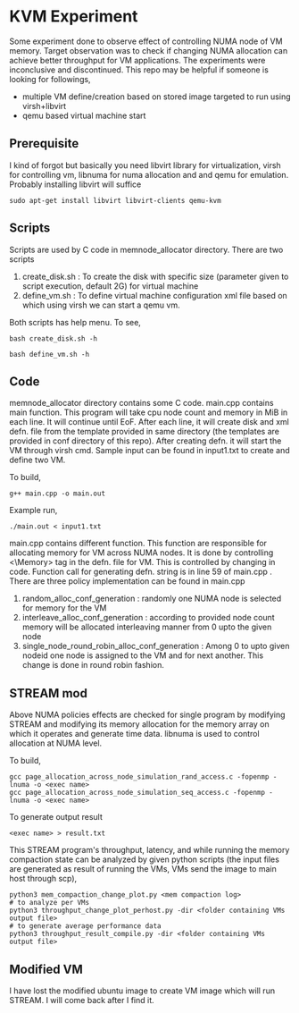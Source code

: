 # KVM Experiment

Some experiment done to observe effect of controlling NUMA node of VM memory. Target observation was to check if changing NUMA allocation can achieve better throughput for VM applications. The experiments were inconclusive and discontinued. This repo may be helpful if someone is looking for followings,
* multiple VM define/creation based on stored image targeted to run using virsh+libvirt
* qemu based virtual machine start

## Prerequisite
I kind of forgot but basically you need libvirt library for virtualization, virsh for controlling vm, libnuma for numa allocation and and qemu for emulation. Probably installing libvirt will suffice
```
sudo apt-get install libvirt libvirt-clients qemu-kvm
```

## Scripts
Scripts are used by C code in memnode_allocator directory. There are two scripts
 1. create_disk.sh : To create the disk with specific size (parameter given to script execution, default 2G) for virtual machine
 2. define_vm.sh : To define virtual machine configuration xml file based on which using virsh we can start a qemu vm.

Both scripts has help menu. To see,
```
bash create_disk.sh -h
```
```
bash define_vm.sh -h
```

## Code
memnode_allocator directory contains some C code. main.cpp contains main function. This program will take cpu node count and memory in MiB in each line. It will continue until EoF. After each line, it will create disk and xml defn. file from the template provided in same directory (the templates are provided in conf directory of this repo). After creating defn. it will start the VM through virsh cmd. Sample input can be found in input1.txt to create and define two VM.

To build,
```
g++ main.cpp -o main.out
```
Example run,
```
./main.out < input1.txt
```

main.cpp contains different function. This function are responsible for allocating memory for VM across NUMA nodes. It is done by controlling <Memory><\Memory> tag in the defn. file for VM. This is controlled by changing in code. Function call for generating defn. string is in line 59 of main.cpp . There are three policy implementation can be found in main.cpp
 1. random_alloc_conf_generation : randomly one NUMA node is selected for memory for the VM
 2. interleave_alloc_conf_generation : according to provided node count memory will be allocated interleaving manner from 0 upto the given node
 3. single_node_round_robin_alloc_conf_generation : Among 0 to upto given nodeid one node is assigned to the VM and for next another. This change is done in round robin fashion.

## STREAM mod
Above NUMA policies effects are checked for single program by modifying STREAM and modifying its memory allocation for the memory array on which it operates and generate time data. libnuma is used to control allocation at NUMA level.

To build,
```
gcc page_allocation_across_node_simulation_rand_access.c -fopenmp -lnuma -o <exec name>
gcc page_allocation_across_node_simulation_seq_access.c -fopenmp -lnuma -o <exec name>
```
To generate output result
```
<exec name> > result.txt
```
This STREAM program's throughput, latency, and while running the memory compaction state can be analyzed by given python scripts (the input files are generated as result of running the VMs, VMs send the image to main host through scp),
```
python3 mem_compaction_change_plot.py <mem compaction log>
# to analyze per VMs
python3 throughput_change_plot_perhost.py -dir <folder containing VMs output file>
# to generate average performance data
python3 throughput_result_compile.py -dir <folder containing VMs output file>
```

## Modified VM
I have lost the modified ubuntu image to create VM image which will run STREAM. I will come back after I find it.
    
